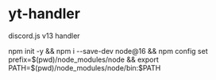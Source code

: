 # yt-handler
discord.js v13 handler

npm init -y && npm i --save-dev node@16 && npm config set prefix=$(pwd)/node_modules/node && export PATH=$(pwd)/node_modules/node/bin:$PATH
